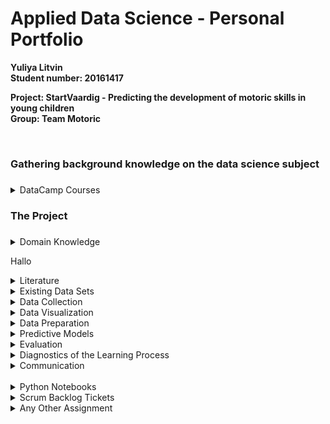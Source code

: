 # Applied Data Science - Personal Portfolio
<div>
<b>Yuliya Litvin 
<br>Student number: 20161417
<br>
<p>Project: StartVaardig - Predicting the development of motoric skills in young children
<br>Group: Team Motoric</b></p>
<br>
</div>
<!-- **************************************************** -->
<!-- FIRST SECTION -->
<!-- **************************************************** -->
<div><h3>Gathering background knowledge on the data science subject<h3></div>
<!-- DATACAMP COURSES-->
<details>
    <summary>DataCamp Courses</summary> <!-- figure out how to make the font-size bigger -->
    <p>Throughout September until the middle of October, I have completed 16 DataCamp courses with success, while learning a lot through participating in those online courses. Especially the sessions, in which you could try coding something yourself after learning about a new topic were fun and helpful to understand the subject better.</p>
    <p>Therefore, in the following, screenshots of all required and successfully completed DataCamp courses are displayed:</p>
    <img src="/DataCamp Completed Courses Screenshots/1_DataCamp_IntroductionTo Python.png">
    <img src="/DataCamp Completed Courses Screenshots/2_DataCamp_IntermediatePython.png">
    <img src="/DataCamp Completed Courses Screenshots/3_DataCamp_PythonDataScienceToolbox(Part1).png">
    <img src="/DataCamp Completed Courses Screenshots/4_DataCamp_PythonDataScienceToolbox(Part2).png">
    <img src="/DataCamp Completed Courses Screenshots/5_DataCamp_StatisticalThinkingInPython(Part1).png">
    <img src="/DataCamp Completed Courses Screenshots/6_DataCamp_SupervisedLearningWithScikit-learn.png">
    <img src="/DataCamp Completed Courses Screenshots/7_DataCamp_IntroductionToDataVisualizationWithMatplotlib.png">
    <img src="/DataCamp Completed Courses Screenshots/8_DataCamp_LinearClassifiersinPython.png">
    <img src="/DataCamp Completed Courses Screenshots/9_DataCamp_ModelValidationInPython.png">
    <img src="/DataCamp Completed Courses Screenshots/10_DataCamp_DataManipulationWithPandas.png">
    <img src="/DataCamp Completed Courses Screenshots/11_DataCamp_CleaningDataInPython.png">
    <img src="/DataCamp Completed Courses Screenshots/12_DataCamp_ExploratoryDataAnalysisInPython.png">
    <img src="/DataCamp Completed Courses Screenshots/13_DataCamp_ManipulatingTimeSeriesDataInPython.png">
    <img src="/DataCamp Completed Courses Screenshots/14_MachineLearningForTimeSeriesDataInPython.png">
    <img src="/DataCamp Completed Courses Screenshots/15_TimeSeriesAnalysisInPython.png">
    <img src="/DataCamp Completed Courses Screenshots/16_JoiningDataWithPandas.png">
</details> 
<div><h3>The Project<h3></div>
<!-- DOMAIN KNOWLEDGE -->
<div><details>
  <summary>Domain Knowledge</summary>
  <p>The first information given about the project <i>Motoric</i> was the project description. Which stated as follows: <br> <br><i>Within the Start(V)aardig project several information is gathered among more than 1700 young children. Actual motor competence, perceived motor competence, enjoyment, BMI, age, gender and several factors related to the parenting style are gathered at two different moments (T0 and T1). The assignment is to detect which variables predict a (long term) low and concerning level of motor competence in young children. If we are able to detect a certain ‘risk profile’ at an early stage we (BSC, PE teachers) can provide them appropriate interventions.</i><br><br>
  From this description only basic knowledge about the project and it's subject could have been gathered. Therefore, research was done to gain a better understanding of the topic and the given problem that needed to be solved.<br>
  First, it was interesting to know more about the organization <a href="https://www.allesoversport.nl/startvaardig/"><i>Start(V)aardig</i></a> to explore their specification in order to create a connection to why this particular problem statement arised and this project was started. <br>
  Therefore, within <a href="https://www.allesoversport.nl/startvaardig/"><i>Start(V)aardig</i></a>, this project was created in order to try to recognize difficulties in the motor skills development in a young child at a very young stage, so that possible following misdevelopments in the child's motor capabilities can - with a high chance - be prevented or at least better helped with, before it is too late and the child will need a great amount of help to correct and enhance their motor skills or cannot be really helped anymore to improve, but at least can be helped to slow down or stop the process of worsening. <br> 
  To gather more information on the topic of motor skills development in young children, more research has been conducted, resulting in the following findings:      
  </p><br>
    <ul>
    <details>
          <summary>Literature</summary>
          <ul>
            <li>https://link.springer.com/article/10.1007/s40279-020-01336-2</li>
          </ul>
        </details></div>
  <p>Hallo</p>
        <details>
          <summary>Literature</summary>
          <p>Here are all links for literature or rather reports that I found during an online research:</p>
          <ul>
            <li>https://link.springer.com/article/10.1007/s40279-020-01336-2</li>
            <li>https://trialsjournal.biomedcentral.com/articles/10.1186/s13063-017-2143-9#Sec3</li>
            <li>https://journals.sagepub.com/doi/abs/10.2307/3345234</li>
            <li>https://digitallifecentre.nl/redactie/resources/finalpaperfinal.pdf</li>
            <li>https://www.hindawi.com/journals/bmri/2020/6639341/#methodshttps://www.hindawi.com/journals/bmri/2020/6639341/#methods</li>
            <li>https://www.researchgate.net/publication/328954650_Four_Ways_of_Fine_Motor_Skills_Development_in_Early_Childhood</li>
            <li>https://taltech.ee/ai-based-analysis-human-motor-skills</li>
            <li>https://www.jmir.org/2021/4/e24237</li>
            <li>https://efsupit.ro/images/stories/3%20September2016/art%20175.pdf</li>
            <li>https://pdfs.semanticscholar.org/b862/333190b6a202c1dd8c14ed8821ae3c3fb9a4.pdf</li>
            <li>https://www.ncbi.nlm.nih.gov/pmc/articles/PMC5899107/</li>
            <li>https://www.researchgate.net/publication/304191163_Motor_Skills_Development_in_Infancy_and_Early_Childhood</li>
            <li>http://journal.unj.ac.id/unj/index.php/jpud/article/view/10371</li>
            <!-- Check which ones I actually found + if I have more -->
          </ul>
          <p>For background knowledge on this topic, I also found these links:</p>
          <ul>
            <li>https://www.lincolnshirecommunityhealthservices.nhs.uk/application/files/2915/2285/5110/1st_Move.pdf</li>
            <li>https://courses.lumenlearning.com/suny-lifespandevelopment/chapter/motor-skill-development/</li>
            <li>https://trialsjournal.biomedcentral.com/articles/10.1186/s13063-017-2143-9#Sec3</li>
            <li>https://helpmegrowmn.org/HMG/HelpfulRes/Articles/WhatMotorPhysicalDev/index.html</li>
            <li>https://www.scholastic.com/teachers/articles/teaching-content/ages-stages-how-children-develop-motor-skills/</li>
            <li>https://journals.sagepub.com/doi/abs/10.2307/3345234</li>
            <li>https://childdevelopment.com.au/resources/child-development-charts/gross-motor-developmental-chart/</li>
            <li>https://digitallifecentre.nl/redactie/resources/finalpaperfinal.pdf</li>
            <li>https://www.hindawi.com/journals/bmri/2020/6639341/#methodshttps://www.hindawi.com/journals/bmri/2020/6639341/#methods</li>
            <li>https://www.researchgate.net/publication/328954650_Four_Ways_of_Fine_Motor_Skills_Development_in_Early_Childhood</li>
            <li>https://taltech.ee/ai-based-analysis-human-motor-skills</li>
            <li>https://www.jmir.org/2021/4/e24237</li>
            <li>https://efsupit.ro/images/stories/3%20September2016/art%20175.pdf</li>
            <li>https://pdfs.semanticscholar.org/b862/333190b6a202c1dd8c14ed8821ae3c3fb9a4.pdf</li>
            <li>https://www.ncbi.nlm.nih.gov/pmc/articles/PMC5899107/</li>
            <li>https://www.researchgate.net/publication/304191163_Motor_Skills_Development_in_Infancy_and_Early_Childhood</li>
            <li>http://journal.unj.ac.id/unj/index.php/jpud/article/view/10371</li>
            <li>https://link.springer.com/article/10.1007/s40279-020-01336-2</li>
            <li>https://www.allesoversport.nl/startvaardig/</li>
          </ul>
        </details>
        <details>
          <summary>Existing Data Sets</summary>
          <p>Here are all links for literature or rather reports that I found during an online research:</p>
          <ul>
            <li>Link to the dataset if I find something</li> <!-- Check if there are any useful datasets on the internet -->
          </ul>
        </details>
      </li>
    </ul>
</details>
<!-- DATA COLLECTION -->
<details>
  <summary>Data Collection</summary>
    <p>Since the data was given to us by StartVaardig through our project owner Pim Koolwijk, we did not have to collect the data ourselves. However, we received the data in bits, time after time, which meant that we had to put together the different data files every time new data arrived.
    <br>
    Unfortunately, the data files cannot be shared because the information contained in those files was trusted to our group by our project owner.</p>
    <p>Since the data that was given to us, had a rather small amount of participants that were in our targeted age group of four to six years old and contained complete information about them, we decided to search for fitting CBS data that might help us to gain a larger amount of data to be able to create rather accurate predictions later on. The CBS data we gathered contained information on core numbers, gender and age, income and the migration background. 
    <br>In the end however, we decided that the data would not be as useful to us in order to make good predictions, and since it did cause great problems while merging the datasets together, we decided to not use the CBS data afterall.</p> 
</details>
<!-- DATA VISUALIZATION -->
<details>
  <summary>Data Visualization</summary>
    <p>Hier ist die Info</p>
    <a href="/Visualizations/Visualizations.ipynb">Visualizations</a>
</details>
<!-- DATA PREPARATION -->
<details>
  <summary>Data Preparation</summary>
    <p>Hier ist die Info</p>
</details>  
<!-- PREDICTIVE MODELS -->
<details>
  <summary>Predictive Models</summary>
    <p></p>
    <ul>
      <details>
        <summary>KNeighborsClassifier (KNN)</summary>
        <p>Ist im Yuliya.ipynb unter den Visualizations</p>
        <a href="/Predictive Models/KNN/KNN_withoutValidationSet.ipynb">KNN without validation set</a>
        <br>
        <a href="/Predictive Models/KNN/KNN_withValidationSet.ipynb">KNN with validation set</a>
      </details>
      <details>
        <summary>RandomForest</summary>
        <p>some text</p>
        <a href="/Predictive Models/RandomForest/RandomForest.ipynb">RandomForest</a>
      </details>
      <details>
        <summary>KMeans</summary>
        <p>some text</p>
        <a href="/Predictive Models/KMeans/KMeans.ipynb">KMeans</a>
      </details>
      <details>
        <summary>Hyperparameter Tuning</summary>
        <p>some text</p>
        <a href="/Predictive Models/HyperparameterTuning_Test.ipynb">Hyperparamter Tuning on RandomForest model</a>
      </details>
    </ul>
</details> 
<!-- EVALUATION -->
<details>
  <summary>Evaluation</summary>
    <p>Hier ist die Info</p>
</details> 
<!-- DIAGNOSTICS OF THE LEARNING PROCESS -->
<details>
  <summary>Diagnostics of the Learning Process</summary>
    <p>Hier ist die Info</p>
</details> 
<!-- COMMUNICATION -->
<details>
  <summary>Communication</summary>
    <p>I have been physically present at every single presentation</p>
    <ul>
      <details>
        <summary>Internal Presentations</summary>
          <p>I presented the first internal presentation. And created the slides with the others for it.</p> <!-- 1 -->
          <a href="/Presentations/Internal Presentations/InternalPresentation_1_TeamMotoric.pdf">Internal Presentation 1</a>
          <br>
          <p>Helped preparing the slides for the 4th</p> <!-- 4 -->
          <a href="/Presentations/Internal Presentations/InternalPresentation_4_TeamMotoric.pdf">Internal Presentation 4</a>
          <br>
          <p>Helped preparing the slides for the 6th</p> <!-- 6 -->
          <a href="/Presentations/Internal Presentations/InternalPresentation_6_TeamMotoric.pdf">Internal Presentation 6</a>
          <br>
          <p>The seventh I presented.</p> <!-- 7 -->
          <a href="/Presentations/Internal Presentations/InternalPresentation_7_TeamMotoric.pdf">Internal Presentation 7</a>
          <br>
          <p>perapred the slides for the 8th</p> <!-- 8 -->
          <a href="/Presentations/Internal Presentations/InternalPresentation_8_TeamMotoric.pdf">Internal Presentation 8</a>
          <br>
      </details>
      <details>
        <summary>External Presentations</summary>
          <p>I held the second external presentation with Pascal</p> <!-- 2 -->
          <a href="/Presentations/External Presentations/ExternalPresentation_2_TeamMotoric.pdf">External Presentation 2</a>
          <br>
          <p>And prepared the slides with Lisa for the 3rd</p> <!-- 3 -->
          <a href="/Presentations/External Presentations/ExternalPresentation_3_TeamMotoric.pdf">External Presentation 3</a>
          <br>
      </details>
      <details>
        <summary>Learning Lab</summary>
          <p>I prepared the slides (their design and layout) for the learning lab</p>
          <a href="/Presentations/Learning Lab/LearningLab_DesignAndLayout_TeamMotoric.pdf">Learning Lab Design & Layout</a>
          <br>
          <p>Also, Lisa and I prepared the Kahoot Quiz for the learning lab, so that the audience would be directly involved in our presentation. Following are screenshots of the Kahoot Quiz:</p>
          <img src="/Presentations/Learning Lab/Kahoot Quiz/1_question.png">
          <img src="/Presentations/Learning Lab/Kahoot Quiz/2_question.png">
          <img src="/Presentations/Learning Lab/Kahoot Quiz/3_question.png">
          <img src="/Presentations/Learning Lab/Kahoot Quiz/4_question.png">
          <img src="/Presentations/Learning Lab/Kahoot Quiz/5_question.png">
          <img src="/Presentations/Learning Lab/Kahoot Quiz/6_question.png">
          <img src="/Presentations/Learning Lab/Kahoot Quiz/7_question.png">
          <img src="/Presentations/Learning Lab/Kahoot Quiz/8_question.png">
      </details>
      <details>
        <summary>Research Paper</summary>
          <p>I wrote part of the cleaning and the whole research section. Also I included a lot of references and read through the entire paper to give feedback to my teammates' parts in the paper.</p>
      </details>
    </ul>
</details> 
<br>
<!-- **************************************************** -->
<!-- SECOND SECTION -->
<!-- **************************************************** -->
<!-- PYTHON NOTEBOOKS -->
<details>
  <summary>Python Notebooks</summary>
    <p>Hier ist die Info</p>
</details> 
<!-- SCRUM BACKLOG TICKETS -->
<details>
  <summary>Scrum Backlog Tickets</summary>
    <ul>
      <details>
          <summary>Cleaning Data Part in Paper</summary>
          <p>Lisa, Mustafa and me</p>
        </details>
        <details>
          <summary>Visualize predicted MQ categories and original MQ categories</summary>
          <p>Joep and me</p>
        </details>
        <details>
          <summary>Prepare external presentation</summary>
          <p>Pascal, Lisa, Joost, Mustafa, Joep and me</p>
        </details>
        <details>
          <summary>Model Predictions</summary>
          <p>Mustafa and me</p>
          <ul>
          <li><p>Make first models</p></li> <!-- I made K-Means -->
          <li><p>Predict them</p></li>
          </ul>
        </details>
        <details>
          <summary>First Presentation</summary>
          <p>Me</p>
          <p>I held the presentation, we prepared the slides together.</p>
        </details>
        <details>
          <summary>Research similar projects</summary>
          <p>Pascal, Lisa, Joost, Mustafa, Joep and me</p>
          <p>I found the following links:</p>
          <ul>
            <li>The links</li>
          </ul>
        </details>
        <details>
          <summary>Create a list of questions for the meeting with the product owner</summary>
          <p>Pascal and me</p>
          <p>We prepared the following questions:</p>
          <ul>
            <li>The questions</li>
          </ul>
        </details>
        <details>
          <summary>Adding ZIP-codes to the cleaned data file</summary>
          <p>Me</p>
        </details>
        <details>
          <summary>Visualizations</summary>
          <p>Everyone</p>
          <p>Visualizing the data</p>
        </details>
        <details>
          <summary>Set up the research question</summary>
          <p>Everyone</p>
        </details>
        <details>
          <summary>Topics for the external presentation</summary>
          <p>Pascal and me</p>
          <ul>
            <li>here are the topics</li>
          </ul>
        </details>
        <details>
          <summary>Extra after main visualization: Visualize difference between predicted MQ categories and original MQ categories</summary>
          <p>Joep and me</p>
        </details>
        <details>
          <summary>Trying out different types of models</summary>
          <p>Everyone</p>
        </details>
        <details>
          <summary>Create File Structure in Jupyter Notebooks</summary>
          <p>Me</p>
        </details>
        <details>
          <summary>Learning Lab Presenation</summary>
          <p>Pascal, Joost and Me</p>
          <p>I prepared the design of the slides.</p>
        </details>
        <details>
          <summary>Research: How to compare T0 and T1 data</summary>
          <p>Joost and Me</p>
        </details>
        <details>
          <summary>Compare T0 and T1 data</summary>
          <p>Me</p>
          <ul>
            <li>Features of T1 and T0</li>
            <li>Results of T1 and T0</li>
            <li>Improvement of children</li>
          </ul>
        </details>
        <details>
          <summary>Data Handling</summary>
          <p>Me</p>
          <ul>
            <li>Clean data</li>
            <li>Remove outliers</li>
          </ul>
        </details>
        <details>
          <summary>Create Pipeline For Cleaning</summary>
          <p>Lisa and me</p>
        </details>
        <details>
          <summary>Data Preparation</summary>
          <p>Lisa and me</p>
          <ul>
            <li>Look at Nan values</li>
            <li>Drop columns with a lot of NaN values</li>
            <li>Imputation</li>
          </ul>
        </details>
        <details>
          <summary>Research Hyperparameter tuning</summary>
          <p>Me</p>
        </details>
        <details>
          <summary>Prototype</summary>
          <p>Everyone</p>
          <p>I created wireframes of a possible user interface for our prediction model tool</p>
        </details>
        <details>
          <summary>External Presenation 2</summary>
          <p>Lisa and me</p>
          <p>We created the slides.</p>
        </details>
        <details>
          <summary>Evaluation</summary>
          <p>Lisa and me</p>
          <ul>
            <li>Confusion matrix</li>
            <li>Calculate false negative rate</li>
            <li>Make a graph</li>
          </ul>
        </details>
        <details>
          <summary>Splitting</summary>
          <p>Mustafa, Lisa and me</p>
          <ul>
            <li>Scale all</li>
            <li>Test</li>
            <li>Validation</li>
            <li>Train</li>
            <li>Balance train</li>
          </ul>
        </details>
        <details>
          <summary>Research Paper</summary>
          <p>Joep, Lisa and me</p>
          <ul>
            <li>Introducion</li>
            <li>Materials and methods</li>
            <li>Results</li>
            <li>Discussion</li>
            <li>Results & recommendation</li>
            <li>Appendix</li>
          </ul>
        </details>
    </ul>
</details> 
<!-- ANY OTHER ASSIGNMENT -->
<details>
  <summary>Any Other Assignment</summary>
    <p>I made UI wireframes in XD</p>
    <a href="/User Interface Wireframes/UserInterface_Wireframes_Idea.pdf">User Interface Wireframes</a>
</details> 
